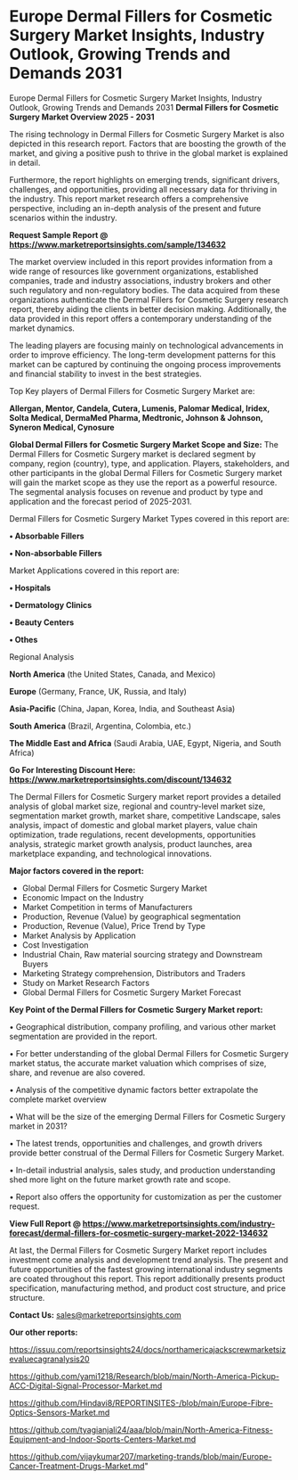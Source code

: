 # Europe Dermal Fillers for Cosmetic Surgery Market Insights, Industry Outlook, Growing Trends and Demands 2031
Europe Dermal Fillers for Cosmetic Surgery Market Insights, Industry Outlook, Growing Trends and Demands 2031
<Strong> Dermal Fillers for Cosmetic Surgery Market Overview 2025 - 2031</strong>

The rising technology in Dermal Fillers for Cosmetic Surgery Market is also depicted in this research report. Factors that are boosting the growth of the market, and giving a positive push to thrive in the global market is explained in detail.

Furthermore, the report highlights on emerging trends, significant drivers, challenges, and opportunities, providing all necessary data for thriving in the industry. This report market research offers a comprehensive perspective, including an in-depth analysis of the present and future scenarios within the industry.

<strong>Request Sample Report @ <a href=https://www.marketreportsinsights.com/sample/134632>https://www.marketreportsinsights.com/sample/134632</a></strong>

The market overview included in this report provides information from a wide range of resources like government organizations, established companies, trade and industry associations, industry brokers and other such regulatory and non-regulatory bodies. The data acquired from these organizations authenticate the Dermal Fillers for Cosmetic Surgery research report, thereby aiding the clients in better decision making. Additionally, the data provided in this report offers a contemporary understanding of the market dynamics.

The leading players are focusing mainly on technological advancements in order to improve efficiency. The long-term development patterns for this market can be captured by continuing the ongoing process improvements and financial stability to invest in the best strategies.

Top Key players of Dermal Fillers for Cosmetic Surgery Market are:

<strong>Allergan, Mentor, Candela, Cutera, Lumenis, Palomar Medical, Iridex, Solta Medical, DermaMed Pharma, Medtronic, Johnson & Johnson, Syneron Medical, Cynosure</strong>

<strong><b>Global Dermal Fillers for Cosmetic Surgery Market Scope and Size:</b></strong>
The Dermal Fillers for Cosmetic Surgery market is declared segment by company, region (country), type, and application. Players, stakeholders, and other participants in the global Dermal Fillers for Cosmetic Surgery market will gain the market scope as they use the report as a powerful resource. The segmental analysis focuses on revenue and product by type and application and the forecast period of 2025-2031.

Dermal Fillers for Cosmetic Surgery Market Types covered in this report are:

<strong>• Absorbable Fillers

• Non-absorbable Fillers</strong>

Market Applications covered in this report are:

<strong>• Hospitals

• Dermatology Clinics

• Beauty Centers

• Othes</strong> 

Regional Analysis

<strong>North America</strong> (the United States, Canada, and Mexico)

<strong>Europe</strong> (Germany, France, UK, Russia, and Italy)

<strong>Asia-Pacific</strong> (China, Japan, Korea, India, and Southeast Asia)

<strong>South America</strong> (Brazil, Argentina, Colombia, etc.)

<strong>The Middle East and Africa</strong> (Saudi Arabia, UAE, Egypt, Nigeria, and South Africa)

<strong>Go For Interesting Discount Here: <a href=https://www.marketreportsinsights.com/discount/134632>https://www.marketreportsinsights.com/discount/134632</a></strong>

The Dermal Fillers for Cosmetic Surgery market report provides a detailed analysis of global market size, regional and country-level market size, segmentation market growth, market share, competitive Landscape, sales analysis, impact of domestic and global market players, value chain optimization, trade regulations, recent developments, opportunities analysis, strategic market growth analysis, product launches, area marketplace expanding, and technological innovations.

<strong><b>Major factors covered in the report:</b></strong>
<ul>
  <li>Global Dermal Fillers for Cosmetic Surgery Market </li>
  <li>Economic Impact on the Industry</li>
  <li>Market Competition in terms of Manufacturers</li>
  <li>Production, Revenue (Value) by geographical segmentation</li>
  <li>Production, Revenue (Value), Price Trend by Type</li>
  <li>Market Analysis by Application</li>
  <li>Cost Investigation</li>
  <li>Industrial Chain, Raw material sourcing strategy and Downstream Buyers</li>
  <li>Marketing Strategy comprehension, Distributors and Traders</li>
  <li>Study on Market Research Factors</li>
  <li>Global Dermal Fillers for Cosmetic Surgery Market Forecast</li>
</ul>

<strong><b>Key Point of the Dermal Fillers for Cosmetic Surgery Market report:</b></strong>

• Geographical distribution, company profiling, and various other market segmentation are provided in the report.

• For better understanding of the global Dermal Fillers for Cosmetic Surgery market status, the accurate market valuation which comprises of size, share, and revenue are also covered.

• Analysis of the competitive dynamic factors better extrapolate the complete market overview

• What will be the size of the emerging Dermal Fillers for Cosmetic Surgery market in 2031?

• The latest trends, opportunities and challenges, and growth drivers provide better construal of the Dermal Fillers for Cosmetic Surgery Market.

• In-detail industrial analysis, sales study, and production understanding shed more light on the future market growth rate and scope.

• Report also offers the opportunity for customization as per the customer request.

<strong><b>View Full Report @ <a href=https://www.marketreportsinsights.com/industry-forecast/dermal-fillers-for-cosmetic-surgery-market-2022-134632>https://www.marketreportsinsights.com/industry-forecast/dermal-fillers-for-cosmetic-surgery-market-2022-134632</a></b></strong>


At last, the Dermal Fillers for Cosmetic Surgery Market report includes investment come analysis and development trend analysis. The present and future opportunities of the fastest growing international industry segments are coated throughout this report. This report additionally presents product specification, manufacturing method, and product cost structure, and price structure.

<strong>Contact Us:</strong>
sales@marketreportsinsights.com

<strong>Our other reports:</strong>

<a href=https://issuu.com/reportsinsights24/docs/northamericajackscrewmarketsizevaluecagranalysis20>https://issuu.com/reportsinsights24/docs/northamericajackscrewmarketsizevaluecagranalysis20</a>

<a href=https://github.com/yami1218/Research/blob/main/North-America-Pickup-ACC-Digital-Signal-Processor-Market.md>https://github.com/yami1218/Research/blob/main/North-America-Pickup-ACC-Digital-Signal-Processor-Market.md</a>

<a href=https://github.com/Hindavi8/REPORTINSITES-/blob/main/Europe-Fibre-Optics-Sensors-Market.md>https://github.com/Hindavi8/REPORTINSITES-/blob/main/Europe-Fibre-Optics-Sensors-Market.md</a>

<a href=https://github.com/tyagianjali24/aaa/blob/main/North-America-Fitness-Equipment-and-Indoor-Sports-Centers-Market.md>https://github.com/tyagianjali24/aaa/blob/main/North-America-Fitness-Equipment-and-Indoor-Sports-Centers-Market.md</a>

<a href=https://github.com/vijaykumar207/marketing-trands/blob/main/Europe-Cancer-Treatment-Drugs-Market.md>https://github.com/vijaykumar207/marketing-trands/blob/main/Europe-Cancer-Treatment-Drugs-Market.md</a>"
